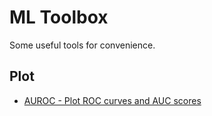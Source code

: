 # ML Toolbox

Some useful tools for convenience.

## Plot

- [AUROC - Plot ROC curves and AUC scores](plot/auroc.py)
